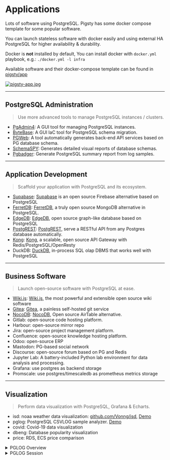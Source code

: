 # Applications

Lots of software using PostgreSQL. Pigsty has some docker compose template for some popular software.

You can launch stateless software with docker easily and using external HA PostgreSQL for higher availability & durability.

Docker is **not** installed by default, You can install docker with `docker.yml` playbook, e.g.: `./docker.yml -l infra`

Available software and their docker-compose template can be found in [pigsty/app](https://github.com/Vonng/pigsty/tree/master/app)

[![pigsty-app.jpg](https://repo.pigsty.cc/img/pigsty-app.jpg)](https://github.com/Vonng/pigsty/tree/master/app)


----------------

## PostgreSQL Administration

> Use more advanced tools to manage PostgreSQL instances / clusters.

* [PgAdmin4](https://github.com/Vonng/pigsty/tree/master/app/pgadmin): A GUI tool for managing PostgreSQL instances.
* [ByteBase](https://github.com/Vonng/pigsty/tree/master/app/bytebase): A GUI IaC tool for PostgreSQL schema migration.
* [PGWeb](https://github.com/Vonng/pigsty/tree/master/app/pgweb): A tool automatically generates back-end API services based on PG database schema.
* [SchemaSPY](https://github.com/Vonng/pigsty/blob/master/bin/schemaspy): Generates detailed visual reports of database schemas.
* [Pgbadger](https://github.com/Vonng/pigsty/blob/master/bin/pglog-summary): Generate PostgreSQL summary report from log samples.


----------------

## Application Development

> Scaffold your application with PostgreSQL and its ecosystem.

* [Supabase](https://github.com/Vonng/pigsty/tree/master/app/supabase): [Supabase](https://supabase.com/) is an open source Firebase alternative based on PostgreSQL
* [FerretDB](https://github.com/Vonng/pigsty/tree/master/app/ferretdb): [FerretDB](https://www.ferretdb.io/), a truly open source MongoDB alternative in PostgreSQL.
* [EdgeDB](https://github.com/Vonng/pigsty/tree/master/app/edgedb): [EdgeDB](https://www.edgedb.com/), open source graph-like database based on PostgreSQL
* [PostgREST](https://github.com/Vonng/pigsty/tree/master/app/postgrest): [PostgREST](https://postgrest.org/en/stable/), serve a RESTful API from any Postgres database automatically.
* [Kong](https://github.com/Vonng/pigsty/tree/master/app/kong): [Kong](https://konghq.com/kong/), a scalable, open source API Gateway with Redis/PostgreSQL/OpenResty
* DuckDB: [DuckDB](https://duckdb.org/), in-process SQL olap DBMS that works well with PostgreSQL

----------------

## Business Software 

> Launch open-source software with PostgreSQL at ease.

* [Wiki.js](https://github.com/Vonng/pigsty/tree/master/app/wiki): [Wiki.js](https://js.wiki/), the most powerful and extensible open source wiki software
* [Gitea](https://github.com/Vonng/pigsty/tree/master/app/gitea): [Gitea](https://gitea.io/), a painless self-hosted git service
* [NocoDB](https://github.com/Vonng/pigsty/tree/master/app/nocodb): [NocoDB](https://nocodb.com/), Open source AirTable alternative.
* Gitlab: open-source code hosting platform.
* Harbour: open-source mirror repo
* Jira: open-source project management platform.
* Confluence: open-source knowledge hosting platform.
* Odoo: open-source ERP
* Mastodon: PG-based social network
* Discourse: open-source forum based on PG and Redis
* Jupyter Lab: A battery-included Python lab environment for data analysis and processing.
* Grafana: use postgres as backend storage
* Promscale: use postgres/timescaledb as prometheus metrics storage


----------------

## Visualization

> Perform data visualization with PostgreSQL, Grafana & Echarts.

* isd: noaa weather data visualization: [github.com/Vonng/isd](https://github.com/Vonng/isd), [Demo](https://demo.pigsty.cc/d/isd-overview)
* pglog: PostgreSQL CSVLOG sample analyzer.  [Demo](https://demo.pigsty.cc/d/pglog-overview)
* covid: Covid-19 data visualization
* dbeng: Database popularity visualization
* price: RDS, ECS price comparison


<details><summary>PGLOG Overview</summary>

[![pglog-overview.jpg](https://repo.pigsty.cc/img/pglog-overview.jpg)](https://demo.pigsty.cc/d/pglog-overview)

</details>


<details><summary>PGLOG Session</summary>

[![pglog-session.jpg](https://repo.pigsty.cc/img/pglog-session.jpg)](https://demo.pigsty.cc/d/pglog-session)

</details>
